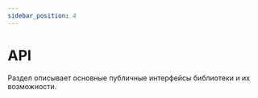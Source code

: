 ```yaml
---
sidebar_position: 4
---
```


# API

Раздел описывает основные публичные интерфейсы библиотеки и их возможности.
